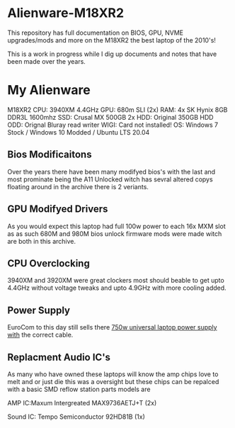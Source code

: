# Alienware-M18XR2
This repository has full documentation on BIOS, GPU, NVME upgrades/mods and more on the M18XR2 the best laptop of the 2010's!

This is a work in progress while I dig up documents and notes that have been made over the years.


# My Alienware

M18XR2
CPU: 3940XM 4.4GHz
GPU: 680m SLI (2x)
RAM: 4x SK Hynix 8GB DDR3L 1600mhz
SSD: Crusal MX 500GB 2x
HDD: Original 350GB HDD
ODD: Orignal Bluray read writer
WIGI: Card not installed!
OS: Windows 7 Stock / Windows 10 Modded / Ubuntu LTS 20.04

## Bios Modificaitons

Over the years there have been many modifyed bios's with the last and most prominate being the A11 Unlocked witch has sevral altered copys floating around in the archive there is 2 veriants.

## GPU Modifyed Drivers

As you would expect this laptop had full 100w power to each 16x MXM slot as as such 680M and 980M bios unlock firmware mods were made witch are both in this archive.

## CPU Overclocking
3940XM and 3920XM were great clockers most should beable to get upto 4.4GHz without voltage tweaks and upto 4.9GHz with more cooling added.

## Power Supply

EuroCom to this day still sells there [750w universal laptop power supply with](https://eurocom.com/ec/configure(2,404,0)ec) the correct cable.

## Replacment Audio IC's

As many who have owned these laptops will know the amp chips love to melt and or just die this was a oversight but these chips can be repalced with a basic SMD reflow station parts models are

AMP IC:Maxum Intergreated MAX9736AETJ+T (2x)

Sound IC: Tempo Semiconductor 92HD81B   (1x)
